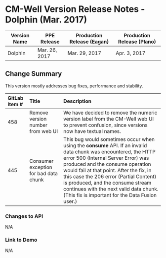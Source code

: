 # CM-Well Version Release Notes - Dolphin (Mar. 2017) #

Version Name | PPE Release | Production Release (Eagan) | Production Release (Plano)
-------------|----------------|-------------------------|-------------------
Dolphin | Mar. 26, 2017 | Mar. 29, 2017 | Apr. 3, 2017

## Change Summary ##

This version mostly addresses bug fixes, performance and stability.

GitLab Item # | Title | Description
:-------------|:------|:-----------
458 | Remove version number from web UI | We have decided to remove the numeric version label from the CM-Well web UI to prevent confusion, since versions now have textual names.
445 | Consumer exception for bad data chunk | This bug would sometimes occur when using the **consume** API. If an invalid data chunk was encountered, the HTTP error 500 (Internal Server Error) was produced and the consume operation would fail at that point. After the fix, in this case the 206 error (Partial Content) is produced, and the consume stream continues with the next valid data chunk. (This fix is important for the Data Fusion user.)

### Changes to API ###
N/A

### Link to Demo ###
N/A

